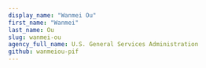 ```yaml
---
display_name: "Wanmei Ou"
first_name: "Wanmei"
last_name: Ou
slug: wanmei-ou
agency_full_name: U.S. General Services Administration
github: wanmeiou-pif
---
```

